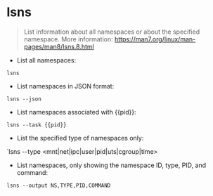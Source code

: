 # lsns

> List information about all namespaces or about the specified namespace.
> More information: <https://man7.org/linux/man-pages/man8/lsns.8.html>

- List all namespaces:

`lsns`

- List namespaces in JSON format:

`lsns --json`

- List namespaces associated with {{pid}}:

`lsns --task {{pid}}`

- List the specified type of namespaces only:

`lsns --type <mnt|net|ipc|user|pid|uts|cgroup|time>

- List namespaces, only showing the namespace ID, type, PID, and command:

`lsns --output NS,TYPE,PID,COMMAND`
